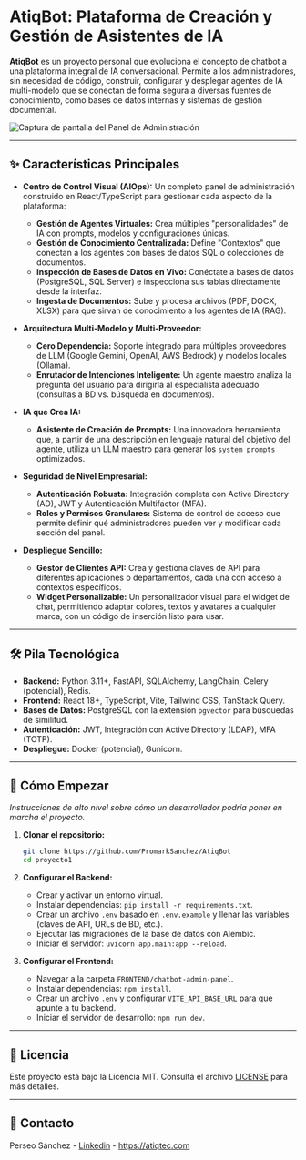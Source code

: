 # AtiqBot: Plataforma de Creación y Gestión de Asistentes de IA

**AtiqBot** es un proyecto personal que evoluciona el concepto de chatbot a una plataforma integral de IA conversacional. Permite a los administradores, sin necesidad de código, construir, configurar y desplegar agentes de IA multi-modelo que se conectan de forma segura a diversas fuentes de conocimiento, como bases de datos internas y sistemas de gestión documental.

![Captura de pantalla del Panel de Administración](https://atiqtec.com/img/atiqBot.jpg)

---

## ✨ Características Principales

*   **Centro de Control Visual (AIOps):** Un completo panel de administración construido en React/TypeScript para gestionar cada aspecto de la plataforma:
    *   **Gestión de Agentes Virtuales:** Crea múltiples "personalidades" de IA con prompts, modelos y configuraciones únicas.
    *   **Gestión de Conocimiento Centralizada:** Define "Contextos" que conectan a los agentes con bases de datos SQL o colecciones de documentos.
    *   **Inspección de Bases de Datos en Vivo:** Conéctate a bases de datos (PostgreSQL, SQL Server) e inspecciona sus tablas directamente desde la interfaz.
    *   **Ingesta de Documentos:** Sube y procesa archivos (PDF, DOCX, XLSX) para que sirvan de conocimiento a los agentes de IA (RAG).

*   **Arquitectura Multi-Modelo y Multi-Proveedor:**
    *   **Cero Dependencia:** Soporte integrado para múltiples proveedores de LLM (Google Gemini, OpenAI, AWS Bedrock) y modelos locales (Ollama).
    *   **Enrutador de Intenciones Inteligente:** Un agente maestro analiza la pregunta del usuario para dirigirla al especialista adecuado (consultas a BD vs. búsqueda en documentos).

*   **IA que Crea IA:**
    *   **Asistente de Creación de Prompts:** Una innovadora herramienta que, a partir de una descripción en lenguaje natural del objetivo del agente, utiliza un LLM maestro para generar los `system prompts` optimizados.

*   **Seguridad de Nivel Empresarial:**
    *   **Autenticación Robusta:** Integración completa con Active Directory (AD), JWT y Autenticación Multifactor (MFA).
    *   **Roles y Permisos Granulares:** Sistema de control de acceso que permite definir qué administradores pueden ver y modificar cada sección del panel.

*   **Despliegue Sencillo:**
    *   **Gestor de Clientes API:** Crea y gestiona claves de API para diferentes aplicaciones o departamentos, cada una con acceso a contextos específicos.
    *   **Widget Personalizable:** Un personalizador visual para el widget de chat, permitiendo adaptar colores, textos y avatares a cualquier marca, con un código de inserción listo para usar.

---

## 🛠️ Pila Tecnológica

*   **Backend:** Python 3.11+, FastAPI, SQLAlchemy, LangChain, Celery (potencial), Redis.
*   **Frontend:** React 18+, TypeScript, Vite, Tailwind CSS, TanStack Query.
*   **Bases de Datos:** PostgreSQL con la extensión `pgvector` para búsquedas de similitud.
*   **Autenticación:** JWT, Integración con Active Directory (LDAP), MFA (TOTP).
*   **Despliegue:** Docker (potencial), Gunicorn.

---

## 🚀 Cómo Empezar

*Instrucciones de alto nivel sobre cómo un desarrollador podría poner en marcha el proyecto.*

1.  **Clonar el repositorio:**
    ```bash
    git clone https://github.com/PromarkSanchez/AtiqBot
    cd proyecto1
    ```

2.  **Configurar el Backend:**
    *   Crear y activar un entorno virtual.
    *   Instalar dependencias: `pip install -r requirements.txt`.
    *   Crear un archivo `.env` basado en `.env.example` y llenar las variables (claves de API, URLs de BD, etc.).
    *   Ejecutar las migraciones de la base de datos con Alembic.
    *   Iniciar el servidor: `uvicorn app.main:app --reload`.

3.  **Configurar el Frontend:**
    *   Navegar a la carpeta `FRONTEND/chatbot-admin-panel`.
    *   Instalar dependencias: `npm install`.
    *   Crear un archivo `.env` y configurar `VITE_API_BASE_URL` para que apunte a tu backend.
    *   Iniciar el servidor de desarrollo: `npm run dev`.

---

## 📜 Licencia

Este proyecto está bajo la Licencia MIT. Consulta el archivo [LICENSE](LICENSE) para más detalles.

---

## 💬 Contacto

Perseo Sánchez - [Linkedin](https://www.linkedin.com/in/perseo-sanchez-valverde-7075b4110/) - https://atiqtec.com

